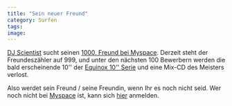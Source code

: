 ```yaml
---
title: "Sein neuer Freund"
category: Surfen
tags: 
image: 
---
```


[DJ Scientist](http://www.myspace.com/djscientist) sucht seinen [1000. Freund bei Myspace](http://www.the-groundzero.com/forum/viewtopic.php?id=130). Derzeit steht der Freundeszähler auf 999, und unter den nächsten 100 Bewerbern werden die bald erscheinende 10'' der [Equinox 10'' Serie](http://www.e-q-x.net/) und eine Mix-CD des Meisters verlost.  

  

Also werdet sein Freund / seine Freundin, wenn Ihr es noch nicht seid. Wer noch nicht bei [Myspace](http://www.myspace.com) ist, kann sich [hier](http://www.myspace.com) anmelden.